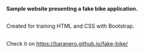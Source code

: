 **Sample website presenting a fake bike application.**
##
Created for training HTML and CSS with Bootstrap.
##
Check it on https://baranero.github.io/fake-bike/
